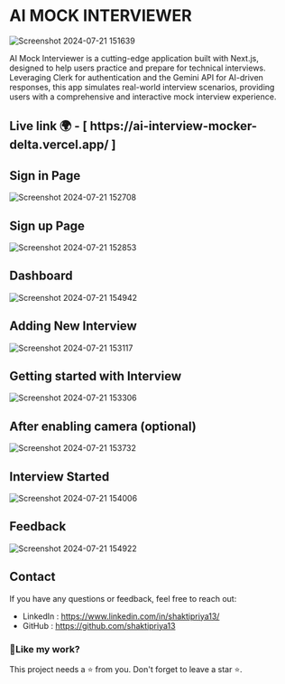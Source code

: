 # AI MOCK INTERVIEWER

![Screenshot 2024-07-21 151639](https://github.com/user-attachments/assets/9e3f10e9-40ea-40a9-8a8b-690868489218)

AI Mock Interviewer is a cutting-edge application built with Next.js, designed to help users practice and prepare for technical interviews. Leveraging Clerk for authentication and the Gemini API for AI-driven responses, this app simulates real-world interview scenarios, providing users with a comprehensive and interactive mock interview experience.

<h2>Live link 🌍 - [  https://ai-interview-mocker-delta.vercel.app/  ]</h2>

## Sign in Page
![Screenshot 2024-07-21 152708](https://github.com/user-attachments/assets/6c38fbb1-a4a2-461a-b27b-d4e901a3363f)

## Sign up Page
![Screenshot 2024-07-21 152853](https://github.com/user-attachments/assets/de490e24-567f-4d8d-8dbb-b8a3d777e6b4)

## Dashboard
![Screenshot 2024-07-21 154942](https://github.com/user-attachments/assets/73807a95-c90f-466d-a4cd-3aaa1dede5bc)

## Adding New Interview
![Screenshot 2024-07-21 153117](https://github.com/user-attachments/assets/2dd7c381-7a80-410d-8f8d-719f96716c5f)

## Getting started with Interview
![Screenshot 2024-07-21 153306](https://github.com/user-attachments/assets/70b671a8-d1a6-4e17-b86e-efd227a5d643)

## After enabling camera (optional)
![Screenshot 2024-07-21 153732](https://github.com/user-attachments/assets/90ba9cbf-50df-479f-a187-418759d2255a)

## Interview Started
![Screenshot 2024-07-21 154006](https://github.com/user-attachments/assets/4d64c7bd-a29d-4adc-a8a3-cdb3b73a9eb5)

## Feedback
![Screenshot 2024-07-21 154922](https://github.com/user-attachments/assets/d5434aac-0c6c-44f6-a570-f74044e2df4c)


## Contact
If you have any questions or feedback, feel free to reach out:
- LinkedIn : https://www.linkedin.com/in/shaktipriya13/
- GitHub : https://github.com/shaktipriya13

<h3>💖Like my work?</h3>
This project needs a ⭐️ from you. Don't forget to leave a star ⭐️.
